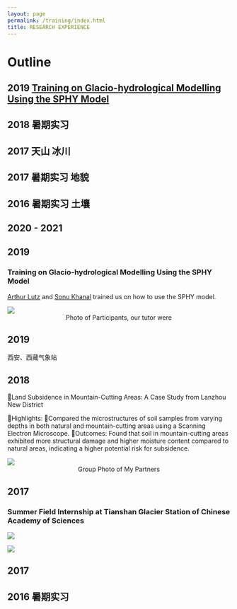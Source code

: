 ```yaml
---
layout: page
permalink: /training/index.html
title: RESEARCH EXPERIENCE
---
```


# Outline

## 2019 [Training on Glacio-hydrological Modelling Using the SPHY Model](#)

## 2018 暑期实习

## 2017 天山 冰川

## 2017 暑期实习 地貌

## 2016 暑期实习    土壤

## 2020 - 2021 



## 2019

### Training on Glacio-hydrological Modelling Using the SPHY Model

[Arthur Lutz](https://www.futurewater.nl/wp-content/uploads/CV/CV_AFLutz2023-12en.pdf)
and  [Sonu Khanal](https://www.futurewater.nl/wp-content/uploads/CV/CV_SKhanal_uk.pdf) trained us on how to use the SPHY
model.
<div>
<img src="https://junfeiwu.github.io/images/Research_exp/sphy.jpg">
<figcaption style="text-align: center">Photo of Participants, our tutor were  </figcaption> 
</div>

## 2019



西安、西藏气象站

## 2018

Land Subsidence in Mountain-Cutting Areas: A Case Study from Lanzhou New District

Highlights:
Compared the microstructures of soil samples from varying depths in both natural and mountain-cutting areas using a
Scanning Electron Microscope.
Outcomes:
Found that soil in mountain-cutting areas exhibited more structural damage and higher moisture content compared to
natural areas, indicating a higher potential risk for subsidence.

<img src="https://junfeiwu.github.io/images/Research_exp/lanzhou01.jpg">
<figcaption style="text-align: center">Group Photo of My Partners </figcaption>


## 2017

### Summer Field Internship at Tianshan Glacier Station of Chinese Academy of Sciences

<div>
<img src="https://junfeiwu.github.io/images/Research_exp/tianshan01.jpg">

[//]: # (<figcaption style="text-align: center">Group Photo of My Partners </figcaption>)
<img src="https://junfeiwu.github.io/images/Research_exp/tianshan03.JPG">

[//]: # (<figcaption style="text-align: center">Group Photo of My Partners </figcaption>)
</div>

## 2017

## 2016 暑期实习



